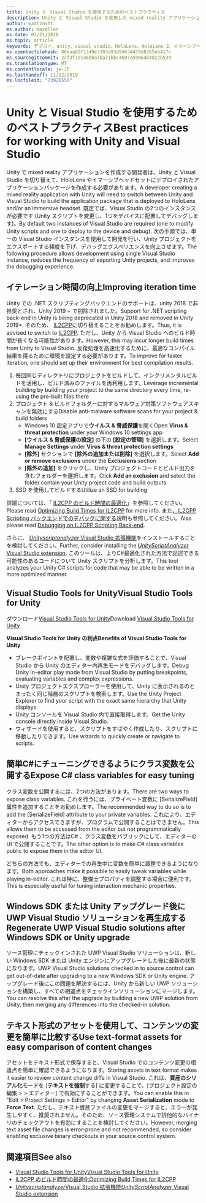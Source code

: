 ```yaml
---
title: Unity と Visual Studio を使用するためのベストプラクティス
description: Unity と Visual Studio を使用した mixed reality アプリケーションの作成のワークフローを効率化するためのヒントとテクニックです。
author: mattzmsft
ms.author: mazeller
ms.date: 03/21/2018
ms.topic: article
keywords: デプロイ、unity、visual studio、HoloLens、HoloLens 2、イマーシブヘッドセット
ms.openlocfilehash: 88eaa69f1349e3303a93d9d634479d8265eb417c
ms.sourcegitcommit: 2cf3f19146d6a7ba71bbc4697a59064b4822b539
ms.translationtype: MT
ms.contentlocale: ja-JP
ms.lasthandoff: 11/12/2019
ms.locfileid: "73926550"
---
```

# <a name="best-practices-for-working-with-unity-and-visual-studio"></a><span data-ttu-id="6323c-104">Unity と Visual Studio を使用するためのベストプラクティス</span><span class="sxs-lookup"><span data-stu-id="6323c-104">Best practices for working with Unity and Visual Studio</span></span>

<span data-ttu-id="6323c-105">Unity で mixed reality アプリケーションを作成する開発者は、Unity と Visual Studio を切り替えて、HoloLens やイマーシブヘッドセットにデプロイされたアプリケーションパッケージを作成する必要があります。</span><span class="sxs-lookup"><span data-stu-id="6323c-105">A developer creating a mixed reality application with Unity will need to switch between Unity and Visual Studio to build the application package that is deployed to HoloLens and/or an immersive headset.</span></span> <span data-ttu-id="6323c-106">既定では、Visual Studio の2つのインスタンスが必要です (Unity スクリプトを変更し、1つをデバイスに配置してデバッグします)。</span><span class="sxs-lookup"><span data-stu-id="6323c-106">By default two instances of Visual Studio are required (one to modify Unity scripts and one to deploy to the device and debug).</span></span> <span data-ttu-id="6323c-107">次の手順では、単一の Visual Studio インスタンスを使用して開発を行い、Unity プロジェクトをエクスポートする頻度を下げ、デバッグエクスペリエンスを向上させます。</span><span class="sxs-lookup"><span data-stu-id="6323c-107">The following procedure allows development using single Visual Studio instance, reduces the frequency of exporting Unity projects, and improves the debugging experience.</span></span>

## <a name="improving-iteration-time"></a><span data-ttu-id="6323c-108">イテレーション時間の向上</span><span class="sxs-lookup"><span data-stu-id="6323c-108">Improving iteration time</span></span>

<span data-ttu-id="6323c-109">Unity での .NET スクリプティングバックエンドのサポートは、unity 2018 で非推奨とされ、Unity 2019 + で削除されました。</span><span class="sxs-lookup"><span data-stu-id="6323c-109">Support for .NET scripting back-end in Unity is being deprecated in Unity 2018 and removed in Unity 2019+.</span></span> <span data-ttu-id="6323c-110">そのため、 [IL2CPP](https://docs.unity3d.com/Manual/IL2CPP.html)に切り替えることをお勧めします。</span><span class="sxs-lookup"><span data-stu-id="6323c-110">Thus, it is advised to switch to [IL2CPP](https://docs.unity3d.com/Manual/IL2CPP.html).</span></span> <span data-ttu-id="6323c-111">ただし、Unity から Visual Studio へのビルド時間が長くなる可能性があります。</span><span class="sxs-lookup"><span data-stu-id="6323c-111">However, this may incur longer build times from Unity to Visual Studio.</span></span> <span data-ttu-id="6323c-112">反復処理を高速化するために、最適なコンパイル結果を得るために環境を設定する必要があります。</span><span class="sxs-lookup"><span data-stu-id="6323c-112">To improve for faster iteration, one should set up their environment for best compilation results.</span></span>

1) <span data-ttu-id="6323c-113">毎回同じディレクトリにプロジェクトをビルドして、インクリメンタルビルドを活用し、ビルド済みのファイルを再利用します。</span><span class="sxs-lookup"><span data-stu-id="6323c-113">Leverage incremental building by building your project to the same directory every time, re-using the pre-built files there</span></span>
2) <span data-ttu-id="6323c-114">プロジェクト & ビルドフォルダーに対するマルウェア対策ソフトウェアスキャンを無効にする</span><span class="sxs-lookup"><span data-stu-id="6323c-114">Disable anti-malware software scans for your project & build folders</span></span>
   - <span data-ttu-id="6323c-115">Windows 10 設定アプリで**ウイルス & 脅威保護**を開く</span><span class="sxs-lookup"><span data-stu-id="6323c-115">Open **Virus & threat protection** under your Windows 10 settings app</span></span>
   - <span data-ttu-id="6323c-116">**[ウイルス & 脅威保護の設定]** の下の **[設定の管理]** を選択します。</span><span class="sxs-lookup"><span data-stu-id="6323c-116">Select **Manage Settings** under **Virus & threat protection settings**</span></span>
   - <span data-ttu-id="6323c-117">**[除外]** セクションで **[除外の追加または削除]** を選択します。</span><span class="sxs-lookup"><span data-stu-id="6323c-117">Select **Add or remove exclusions** under the **Exclusions** section</span></span>
   - <span data-ttu-id="6323c-118">**[除外の追加]** をクリックし、Unity プロジェクトコードとビルド出力を含むフォルダーを選択します。</span><span class="sxs-lookup"><span data-stu-id="6323c-118">Click **Add an exclusion** and select the folder contain your Unity project code and build outputs</span></span>
3) <span data-ttu-id="6323c-119">SSD を使用してビルドする</span><span class="sxs-lookup"><span data-stu-id="6323c-119">Utilize an SSD for building</span></span>

<span data-ttu-id="6323c-120">詳細については、「 [IL2CPP のビルド時間の最適化](https://docs.unity3d.com/Manual/IL2CPP-OptimizingBuildTimes.html)」を参照してください。</span><span class="sxs-lookup"><span data-stu-id="6323c-120">Please read [Optimizing Build Times for IL2CPP](https://docs.unity3d.com/Manual/IL2CPP-OptimizingBuildTimes.html) for more info.</span></span> <span data-ttu-id="6323c-121">また[、IL2CPP Scripting バックエンドでのデバッグに関する](https://docs.unity3d.com/Manual/windowsstore-debugging-il2cpp.html)説明も参照してください。</span><span class="sxs-lookup"><span data-stu-id="6323c-121">Also please read [Debugging on IL2CPP Scripting Back-end](https://docs.unity3d.com/Manual/windowsstore-debugging-il2cpp.html).</span></span>

<span data-ttu-id="6323c-122">さらに、 [ *Unityscriptanalyzer* Visual Studio 拡張機能](https://github.com/Microsoft/MixedRealityCompanionKit/tree/master/UnityScriptAnalyzer)をインストールすることを検討してください。</span><span class="sxs-lookup"><span data-stu-id="6323c-122">Further, consider installing the [*UnityScriptAnalyzer* Visual Studio extension](https://github.com/Microsoft/MixedRealityCompanionKit/tree/master/UnityScriptAnalyzer).</span></span> <span data-ttu-id="6323c-123">このツールは、よりC#最適化された方法で記述できる可能性のあるコードについて Unity スクリプトを分析します。</span><span class="sxs-lookup"><span data-stu-id="6323c-123">This tool analyzes your Unity C# scripts for code that may be able to be written in a more optimized manner.</span></span>

## <a name="visual-studio-tools-for-unity"></a><span data-ttu-id="6323c-124">Visual Studio Tools for Unity</span><span class="sxs-lookup"><span data-stu-id="6323c-124">Visual Studio Tools for Unity</span></span>

<span data-ttu-id="6323c-125">ダウンロード[Visual Studio Tools for Unity](https://docs.microsoft.com/visualstudio/cross-platform/getting-started-with-visual-studio-tools-for-unity?view=vs-2019)</span><span class="sxs-lookup"><span data-stu-id="6323c-125">Download [Visual Studio Tools for Unity](https://docs.microsoft.com/visualstudio/cross-platform/getting-started-with-visual-studio-tools-for-unity?view=vs-2019)</span></span>

<span data-ttu-id="6323c-126">**Visual Studio Tools for Unity の利点**</span><span class="sxs-lookup"><span data-stu-id="6323c-126">**Benefits of Visual Studio Tools for Unity**</span></span>
* <span data-ttu-id="6323c-127">ブレークポイントを配置し、変数や複雑な式を評価することで、Visual Studio から Unity のエディター内再生モードをデバッグします。</span><span class="sxs-lookup"><span data-stu-id="6323c-127">Debug Unity in-editor play mode from Visual Studio by putting breakpoints, evaluating variables and complex expressions.</span></span>
* <span data-ttu-id="6323c-128">Unity プロジェクトエクスプローラーを使用して、Unity に表示されるのとまったく同じ階層のスクリプトを検索します。</span><span class="sxs-lookup"><span data-stu-id="6323c-128">Use the Unity Project Explorer to find your script with the exact same hierarchy that Unity displays.</span></span>
* <span data-ttu-id="6323c-129">Unity コンソールを Visual Studio 内で直接取得します。</span><span class="sxs-lookup"><span data-stu-id="6323c-129">Get the Unity console directly inside Visual Studio.</span></span>
* <span data-ttu-id="6323c-130">ウィザードを使用すると、スクリプトをすばやく作成したり、スクリプトに移動したりできます。</span><span class="sxs-lookup"><span data-stu-id="6323c-130">Use wizards to quickly create or navigate to scripts.</span></span>

## <a name="expose-c-class-variables-for-easy-tuning"></a><span data-ttu-id="6323c-131">簡単C#にチューニングできるようにクラス変数を公開する</span><span class="sxs-lookup"><span data-stu-id="6323c-131">Expose C# class variables for easy tuning</span></span>

<span data-ttu-id="6323c-132">クラス変数を公開するには、2つの方法があります。</span><span class="sxs-lookup"><span data-stu-id="6323c-132">There are two ways to expose class variables.</span></span> <span data-ttu-id="6323c-133">これを行うには、プライベート変数に [SerializeField] 属性を追加することをお勧めします。</span><span class="sxs-lookup"><span data-stu-id="6323c-133">The recommended way to do so is to add the [SerializeField] attribute to your private variables.</span></span> <span data-ttu-id="6323c-134">これにより、エディターからアクセスできますが、プログラムで公開することはできません。</span><span class="sxs-lookup"><span data-stu-id="6323c-134">This allows them to be accessed from the editor but not programmatically exposed.</span></span>  <span data-ttu-id="6323c-135">もう1つの方法はC# 、クラス変数をパブリックにして、エディターの UI で公開することです。</span><span class="sxs-lookup"><span data-stu-id="6323c-135">The other option is to make C# class variables public to expose them in the editor UI.</span></span> 

<span data-ttu-id="6323c-136">どちらの方法でも、エディターでの再生中に変数を簡単に調整できるようになります。</span><span class="sxs-lookup"><span data-stu-id="6323c-136">Both approaches make it possible to easily tweak variables while playing in-editor.</span></span> <span data-ttu-id="6323c-137">これは特に、整備士プロパティを調整する場合に便利です。</span><span class="sxs-lookup"><span data-stu-id="6323c-137">This is especially useful for tuning interaction mechanic properties.</span></span>

## <a name="regenerate-uwp-visual-studio-solutions-after-windows-sdk-or-unity-upgrade"></a><span data-ttu-id="6323c-138">Windows SDK または Unity アップグレード後に UWP Visual Studio ソリューションを再生成する</span><span class="sxs-lookup"><span data-stu-id="6323c-138">Regenerate UWP Visual Studio solutions after Windows SDK or Unity upgrade</span></span>

<span data-ttu-id="6323c-139">ソース管理にチェックインされた UWP Visual Studio ソリューションは、新しい Windows SDK または Unity エンジンにアップグレードした後に最新の状態になります。</span><span class="sxs-lookup"><span data-stu-id="6323c-139">UWP Visual Studio solutions checked in to source control can get out-of-date after upgrading to a new Windows SDK or Unity engine.</span></span> <span data-ttu-id="6323c-140">アップグレード後にこの問題を解決するには、Unity から新しい UWP ソリューションを構築し、すべての相違点をチェックインソリューションにマージします。</span><span class="sxs-lookup"><span data-stu-id="6323c-140">You can resolve this after the upgrade by building a new UWP solution from Unity, then merging any differences into the checked-in solution.</span></span>

## <a name="use-text-format-assets-for-easy-comparison-of-content-changes"></a><span data-ttu-id="6323c-141">テキスト形式のアセットを使用して、コンテンツの変更を簡単に比較する</span><span class="sxs-lookup"><span data-stu-id="6323c-141">Use text-format assets for easy comparison of content changes</span></span>

<span data-ttu-id="6323c-142">アセットをテキスト形式で保存すると、Visual Studio でのコンテンツ変更の相違点を簡単に確認できるようになります。</span><span class="sxs-lookup"><span data-stu-id="6323c-142">Storing assets in text format makes it easier to review content change diffs in Visual Studio.</span></span> <span data-ttu-id="6323c-143">これは、**資産のシリアル化**モードを [**テキストを強制**する] に変更することで、[プロジェクト設定の編集 > > エディター] で有効にすることができます。</span><span class="sxs-lookup"><span data-stu-id="6323c-143">You can enable this in "Edit > Project Settings > Editor" by changing **Asset Serialization** mode to **Force Text**.</span></span> <span data-ttu-id="6323c-144">ただし、テキスト資産ファイルの変更をマージすると、エラーが発生しやすく、推奨されません。そのため、ソース管理システムで排他的なバイナリのチェックアウトを有効にすることを検討してください。</span><span class="sxs-lookup"><span data-stu-id="6323c-144">However, merging text asset file changes is error-prone and not recommended, so consider enabling exclusive binary checkouts in your source control system.</span></span>

## <a name="see-also"></a><span data-ttu-id="6323c-145">関連項目</span><span class="sxs-lookup"><span data-stu-id="6323c-145">See also</span></span>
- [<span data-ttu-id="6323c-146">Visual Studio Tools for Unity</span><span class="sxs-lookup"><span data-stu-id="6323c-146">Visual Studio Tools for Unity</span></span>](https://visualstudiogallery.msdn.microsoft.com/8d26236e-4a64-4d64-8486-7df95156aba9)
- [<span data-ttu-id="6323c-147">IL2CPP のビルド時間の最適化</span><span class="sxs-lookup"><span data-stu-id="6323c-147">Optimizing Build Times for IL2CPP</span></span>](https://docs.unity3d.com/Manual/IL2CPP-OptimizingBuildTimes.html)
- [<span data-ttu-id="6323c-148">*Unityscriptanalyzer*Visual Studio 拡張機能</span><span class="sxs-lookup"><span data-stu-id="6323c-148">*UnityScriptAnalyzer* Visual Studio extension</span></span>](https://github.com/Microsoft/MixedRealityCompanionKit/tree/master/UnityScriptAnalyzer)